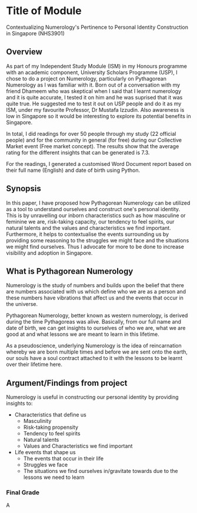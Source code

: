 # Title of Module 
Contextualizing Numerology's Pertinence to Personal Identity Construction in Singapore (NHS3901)

## Overview

As part of my Independent Study Module (ISM) in my Honours programme with an academic component, University Scholars Programme (USP), I chose to do a project on Numerology, particularly on Pythagorean Numerology as I was familiar with it. Born out of a conversation with my friend Dhameem who was skeptical when I said that I learnt numerology and it is quite accurate, I tested it on him and he was suprised that it was quite true. He suggested me to test it out on USP people and do it as my ISM, under my favourite Professor, Dr Mustafa Izzudin. Also awareness is low in Singapore so it would be interesting to explore its potential benefits in Singapore.
 
In total, I did readings for over 50 people through my study (22 official people) and for the community in general (for free) during our Collective Market event (Free market concept). The results show that the average rating for the different insights that can be generated is 7.3.

For the readings, I generated a customised Word Document report based on their full name (English) and date of birth using Python.

## Synopsis

In this paper, I have proposed how Pythagorean Numerology can be utilized as a tool to understand ourselves and construct one's personal identity. This is by unravelling our inborn characteristics such as how masculine or feminine we are, risk-taking capacity, our tendency to feel spirits, our natural talents and the values and characteristics we find important. Furthermore, it helps to contextualise the events surrounding us by providing some reasoning to the struggles we might face and the situations we might find ourselves. Thus I advocate for more to be done to increase visibility and adoption in Singapore.

## What is Pythagorean Numerology

Numerology is the study of numbers and builds upon the belief that there are numbers 
associated with us which define who we are as a person and these numbers have vibrations that 
affect us and the events that occur in the universe. 

Pythagorean Numerology, better known as western numerology, is derived during the time Pythagoreas was alive. Basically, from our full name and date of birth, we can get insights to ourselves of who we are, what we are good at and what lessons we are meant to learn in this lifetime. 


As a pseudoscience, underlying Numerology is the idea of reincarnation whereby we are born multiple times and before we are sent onto the earth, our souls have a soul contract attached to it with the lessons to be learnt over their lifetime here. 


## Argument/Findings from project

Numerology is useful in constructing our personal identity by providing insights to:

- Characteristics that define us
    - Masculinity
    - Risk-taking propensity
    - Tendency to feel spirits
    - Natural talents
    - Values and Characteristics we find important
- Life events that shape us
    - The events that occur in their life
    - Struggles we face
    - The situations we find ourselves in/gravitate towards due to the lessons we need to learn


### Final Grade
A